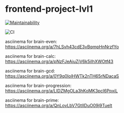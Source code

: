 # frontend-project-lvl1
[![Maintainability](https://api.codeclimate.com/v1/badges/a99a88d28ad37a79dbf6/maintainability)](https://codeclimate.com/github/petrelevich/frontend-project-lvl1)

![CI](https://github.com/petrelevich/frontend-project-lvl1/workflows/CI/badge.svg)

asciinema for brain-even:
https://asciinema.org/a/7hLSvh43cdE3vBqmpHnNrzfYo

asciinema for brain-calc:
https://asciinema.org/a/pNzFJeAiuZjV6k5iIhXWOtf43

asciinema for brain-gcd:
https://asciinema.org/a/0Y9q0IolHWTk2nTH65rNDacaS

asciinema for brain-progression:
https://asciinema.org/a/LIDZMgOLa3hKoMK3pcl6PpxiL

asciinema for brain-prime:
https://asciinema.org/a/QnLovLbV7GtlIDuO09j9Tuelt
